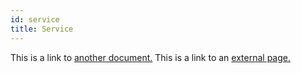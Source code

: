 ```yaml
---
id: service
title: Service
---
```


This is a link to [another document.](cli/overview.md) This is a link to an [external page.](http://www.example.com/)
